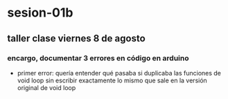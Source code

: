 # sesion-01b
## taller clase viernes 8 de agosto









### encargo, documentar 3 errores en código en arduino

- primer error: quería entender qué pasaba si duplicaba las funciones de void loop sin escribir exactamente lo mismo que sale en la versión original de void loop


